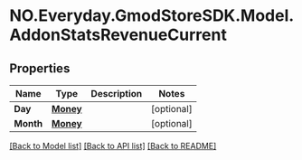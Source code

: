 # NO.Everyday.GmodStoreSDK.Model.AddonStatsRevenueCurrent
## Properties

Name | Type | Description | Notes
------------ | ------------- | ------------- | -------------
**Day** | [**Money**](Money.md) |  | [optional] 
**Month** | [**Money**](Money.md) |  | [optional] 

[[Back to Model list]](../README.md#documentation-for-models) [[Back to API list]](../README.md#documentation-for-api-endpoints) [[Back to README]](../README.md)

